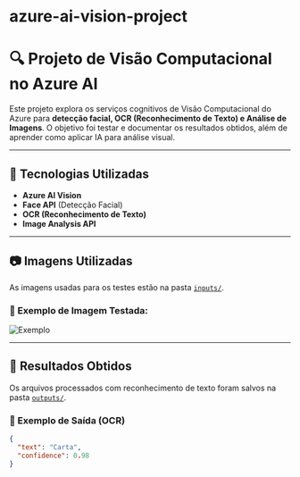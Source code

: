 # azure-ai-vision-project
# 🔍 Projeto de Visão Computacional no Azure AI

Este projeto explora os serviços cognitivos de Visão Computacional do Azure para **detecção facial, OCR (Reconhecimento de Texto) e Análise de Imagens**. O objetivo foi testar e documentar os resultados obtidos, além de aprender como aplicar IA para análise visual.

---

## 📌 Tecnologias Utilizadas
- **Azure AI Vision**
- **Face API** (Detecção Facial)
- **OCR (Reconhecimento de Texto)**
- **Image Analysis API**

---

## 📷 Imagens Utilizadas
As imagens usadas para os testes estão na pasta [`inputs/`](inputs/).

### 🔹 Exemplo de Imagem Testada:
![Exemplo](inputs/exemplo.jpg)

---

## 📄 Resultados Obtidos
Os arquivos processados com reconhecimento de texto foram salvos na pasta [`outputs/`](outputs/).

### 🔹 Exemplo de Saída (OCR)
```json
{
  "text": "Carta",
  "confidence": 0.98
}
